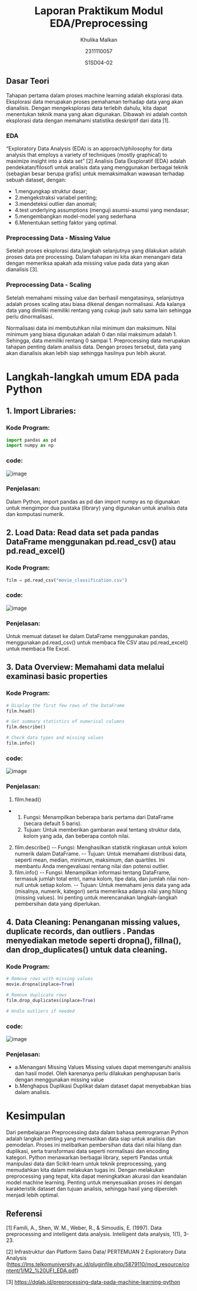 <h1 align="center">Laporan Praktikum Modul EDA/Preprocessing</h1>
<p align="center">Khulika Malkan</p>
<p align="center">2311110057</p>
<p align="center">S1SD04-02</p>

## Dasar Teori
Tahapan pertama dalam proses machine learning adalah eksplorasi data. Eksplorasi data merupakan proses pemahaman terhadap data yang akan dianalisis. Dengan mengeksplorasi data terlebih dahulu, kita dapat menentukan teknik mana yang akan digunakan. Dibawah ini adalah contoh eksplorasi data dengan memahami statistika deskriptif dari data [1].

### EDA
“Exploratory Data Analysis (EDA) is an approach/philosophy for data analysis that employs a variety of techniques (mostly graphical) to maximize insight into a data set” [2]
Analisis Data Eksploratif (EDA) adalah pendekatan/filosofi untuk analisis data yang menggunakan berbagai teknik (sebagian besar berupa grafis) untuk memaksimalkan wawasan terhadap sebuah dataset, dengan:
- 1.mengungkap struktur dasar;
- 2.mengekstraksi variabel penting;
- 3.mendeteksi outlier dan anomali;
- 4.test underlying assumptions (menguji asumsi-asumsi yang mendasar;
- 5.mengembangkan model-model yang sederhana
- 6.Menentukan setting faktor yang optimal.

### Preprocessing Data - Missing Value
Setelah proses eksplorasi data,langkah selanjutnya yang dilakukan adalah proses data pre processing. Dalam tahapan ini kita akan menangani data dengan memeriksa apakah ada missing value pada data yang akan dianalisis [3].

### Preprocessing Data - Scaling
Setelah memahami missing value dan berhasil mengatasinya, selanjutnya adalah proses scaling atau biasa dikenal dengan normalisasi. Ada kalanya data yang dimiliki memiliki rentang yang cukup jauh satu sama lain sehingga perlu dinormalisasi.

Normalisasi data ini membutuhkan nilai minimum dan maksimum. Nilai minimum yang biasa digunakan adalah 0 dan nilai maksimum adalah 1. Sehingga, data memiliki rentang 0 sampai 1. Preprocessing data merupakan tahapan penting dalam analisis data. Dengan proses tersebut, data yang akan dianalisis akan lebih siap sehingga hasilnya pun lebih akurat. 

# Langkah-langkah umum EDA pada Python
## 1.  Import Libraries:
### Kode Program:
```python
import pandas as pd
import numpy as np
```
### code:
![image](https://github.com/user-attachments/assets/5c0ebed3-6759-4583-ae18-69195a9b42c1)

### Penjelasan:
Dalam Python, import pandas as pd dan import numpy as np digunakan untuk mengimpor dua pustaka (library) yang digunakan untuk analisis data dan komputasi numerik.

## 2. Load Data: Read data set pada pandas DataFrame menggunakan pd.read_csv() atau pd.read_excel() 
### Kode Program:
```python
film = pd.read_csv("movie_classification.csv")
```
### code:
![image](https://github.com/user-attachments/assets/619a80ef-747d-43ab-a888-66999442a769)

### Penjelasan:
Untuk memuat dataset ke dalam DataFrame menggunakan pandas, menggunakan pd.read_csv() untuk membaca file CSV atau pd.read_excel() untuk membaca file Excel.

## 3. Data Overview: Memahami data melalui examinasi basic properties  
### Kode Program:
```python
# Display the first few rows of the DataFrame
film.head()

# Get summary statistics of numerical columns
film.describe()

# Check data types and missing values
film.info()
```
### code:
![image](https://github.com/user-attachments/assets/5b94979f-d920-4933-8a7d-6cd7dee13088)


### Penjelasan:
1. film.head()
- 1. Fungsi: Menampilkan beberapa baris pertama dari DataFrame (secara default 5 baris).
  2. Tujuan: Untuk memberikan gambaran awal tentang struktur data, kolom yang ada, dan beberapa contoh nilai.
2. film.describe()
-- Fungsi: Menghasilkan statistik ringkasan untuk kolom numerik dalam DataFrame.
-- Tujuan: Untuk memahami distribusi data, seperti mean, median, minimum, maksimum, dan quartiles. Ini membantu Anda mengevaluasi rentang nilai dan potensi outlier.
3. film.info()
-- Fungsi: Menampilkan informasi tentang DataFrame, termasuk jumlah total entri, nama kolom, tipe data, dan jumlah nilai non-null untuk setiap kolom.
-- Tujuan: Untuk memahami jenis data yang ada (misalnya, numerik, kategori) serta memeriksa adanya nilai yang hilang (missing values). Ini penting untuk merencanakan langkah-langkah pembersihan data yang diperlukan.


## 4. Data Cleaning: Penanganan missing values, duplicate records, dan outliers . Pandas menyediakan metode seperti dropna(), fillna(), dan drop_duplicates() untuk data cleaning.  
### Kode Program:
```python
# Remove rows with missing values
movie.dropna(inplace=True)

# Remove duplicate rows
film.drop_duplicates(inplace=True)

# Hndle outliers if needed
```
### code:
![image](https://github.com/user-attachments/assets/4eb93297-31fb-4428-9948-eabca4543076)

### Penjelasan:
- a.Menangani Missing Values
Missing values dapat memengaruhi analisis dan hasil model. Oleh karenanya perlu dilakukan penghapusan baris dengan menggunakan missing value
- b.Menghapus Duplikasi
Duplikat dalam dataset dapat menyebabkan bias dalam analisis.

# Kesimpulan
Dari pembelajaran Preprocessing data dalam bahasa pemrograman Python adalah langkah penting yang memastikan data siap untuk analisis dan pemodelan. Proses ini melibatkan pembersihan data dari nilai hilang dan duplikasi, serta transformasi data seperti normalisasi dan encoding kategori. Python menawarkan berbagai library, seperti Pandas untuk manipulasi data dan Scikit-learn untuk teknik preprocessing, yang memudahkan kita dalam melakukan tugas ini. Dengan melakukan preprocessing yang tepat, kita dapat meningkatkan akurasi dan keandalan model machine learning. Penting untuk menyesuaikan proses ini dengan karakteristik dataset dan tujuan analisis, sehingga hasil yang diperoleh menjadi lebih optimal.


## Referensi
[1] Famili, A., Shen, W. M., Weber, R., & Simoudis, E. (1997). Data preprocessing and intelligent data analysis. Intelligent data analysis, 1(1), 3-23. 

[2] Infrastruktur dan Platform Sains Data/ PERTEMUAN 2 Exploratory Data Analysis (https://lms.telkomuniversity.ac.id/pluginfile.php/5879110/mod_resource/content/1/M2_%20UFI_EDA.pdf)

[3] https://dqlab.id/preprocessing-data-pada-machine-learning-python
